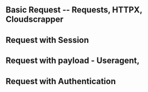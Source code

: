 ## Basic Request -- Requests, HTTPX, Cloudscrapper

## Request with Session

## Request with payload - Useragent, 

## Request with Authentication 

## 
